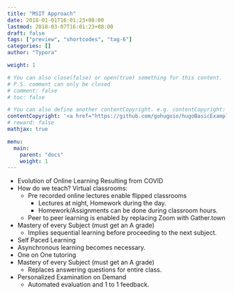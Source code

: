 ```yaml
---
title: "MSIT Approach"
date: 2018-01-01T16:01:23+08:00
lastmod: 2018-03-07T16:01:23+08:00
draft: false
tags: ["preview", "shortcodes", "tag-6"]
categories: []
author: "Typora"

weight: 1

# You can also close(false) or open(true) something for this content.
# P.S. comment can only be closed
# comment: false
# toc: false

# You can also define another contentCopyright. e.g. contentCopyright: "This is another copyright."
contentCopyright: '<a href="https://github.com/gohugoio/hugoBasicExample" rel="noopener" target="_blank">See origin</a>'
# reward: false
mathjax: true

menu:
  main:
    parent: "docs"
    weight: 1
---
```


- Evolution of Online Learning Resulting from COVID
- How do we teach? Virtual classrooms:
  - Pre recorded online lectures enable flipped classrooms
    - Lectures at night, Homework during the day.
    - Homework/Assignments can be done during classroom hours.
  - Peer to peer learning is enabled by replacing Zoom with Gather.town
- Mastery of every Subject (must get an A grade)
  - Implies sequential learning before proceeding to the next subject.
- Self Paced Learning
 - Asynchronous learning becomes necessary.
- One on One tutoring
- Mastery of every Subject (must get an A grade)
  - Replaces answering questions for entire class.
- Personalized Examination on Demand
  - Automated evaluation and 1 to 1 feedback.

<!--more-->

